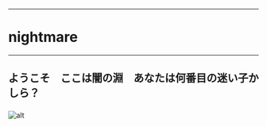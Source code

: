 ***
# **nightmare**  
***
## ようこそ　ここは闇の淵　あなたは何番目の迷い子かしら？
###
![alt](https://qiita-user-contents.imgix.net/https%3A%2F%2Fqiita-image-store.s3.amazonaws.com%2F0%2F126861%2F90386757-fd96-8ba6-3477-485669713c55.png?ixlib=rb-1.2.2&auto=format&gif-q=60&q=75&w=1400&fit=max&s=fa8b36a46d83e720b36e1584fcc231e0)
